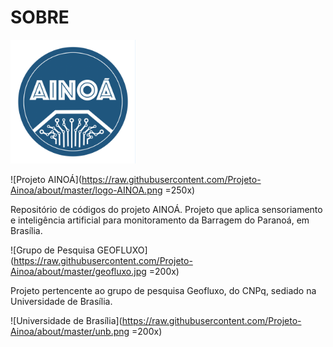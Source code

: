 # SOBRE

<img width="200" alt="projeto ainoa" src="https://raw.githubusercontent.com/Projeto-Ainoa/about/master/logo-AINOA.png">


![Projeto AINOÁ](https://raw.githubusercontent.com/Projeto-Ainoa/about/master/logo-AINOA.png =250x)

Repositório de códigos do projeto AINOÁ. Projeto que aplica sensoriamento e inteligência artificial para monitoramento da Barragem do Paranoá, em Brasília. 

![Grupo de Pesquisa GEOFLUXO](https://raw.githubusercontent.com/Projeto-Ainoa/about/master/geofluxo.jpg =200x)

Projeto pertencente ao grupo de pesquisa Geofluxo, do CNPq, sediado na Universidade de Brasília.

![Universidade de Brasília](https://raw.githubusercontent.com/Projeto-Ainoa/about/master/unb.png =200x)
